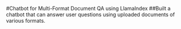 #Chatbot for Multi-Format Document QA using LlamaIndex
##Built a chatbot that can answer user questions using uploaded documents of various formats. 
 
